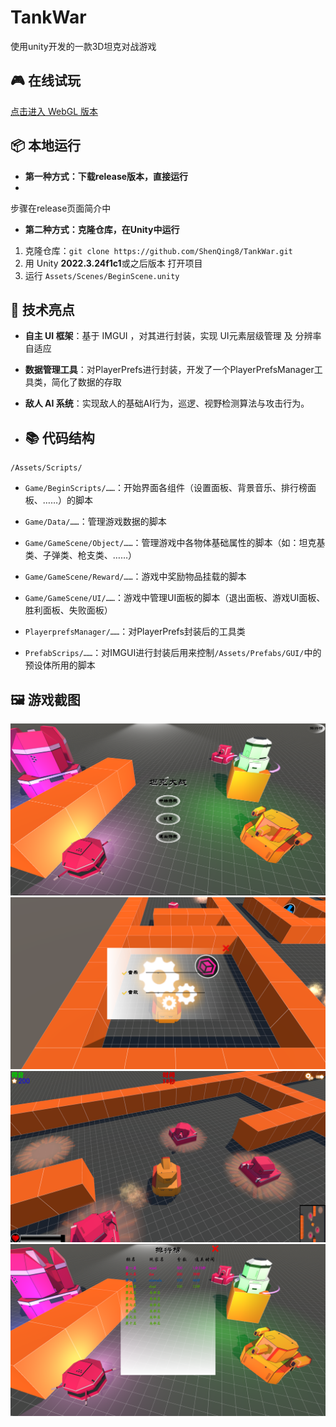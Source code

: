 # TankWar
使用unity开发的一款3D坦克对战游戏

## 🎮 在线试玩
[点击进入 WebGL 版本](https://ShenQing8.github.io/TankWar/) 

## 📦 本地运行
- **第一种方式：下载release版本，直接运行**
- 
步骤在release页面简介中
- **第二种方式：克隆仓库，在Unity中运行**
1. 克隆仓库：`git clone https://github.com/ShenQing8/TankWar.git`
2. 用 Unity **2022.3.24f1c1**或之后版本 打开项目
3. 运行 `Assets/Scenes/BeginScene.unity`

## 🔧 技术亮点
- **自主 UI 框架**：基于 IMGUI ，对其进行封装，实现 UI元素层级管理 及 分辨率自适应
- **数据管理工具**：对PlayerPrefs进行封装，开发了一个PlayerPrefsManager工具类，简化了数据的存取
- **敌人 AI 系统**：实现敌人的基础AI行为，巡逻、视野检测算法与攻击行为。

- ## 📚 代码结构
`/Assets/Scripts/`
- `Game/BeginScripts/……`：开始界面各组件（设置面板、背景音乐、排行榜面板、……）的脚本
- `Game/Data/……`：管理游戏数据的脚本
- `Game/GameScene/Object/……`：管理游戏中各物体基础属性的脚本（如：坦克基类、子弹类、枪支类、……）
- `Game/GameScene/Reward/……`：游戏中奖励物品挂载的脚本
- `Game/GameScene/UI/……`：游戏中管理UI面板的脚本（退出面板、游戏UI面板、胜利面板、失败面板）

- `PlayerprefsManager/……`：对PlayerPrefs封装后的工具类

- `PrefabScrips/……`：对IMGUI进行封装后用来控制`/Assets/Prefabs/GUI/`中的预设体所用的脚本

## 🖼️ 游戏截图
![游戏截图1](/Pictures/Begin.png)
![游戏截图2](/Pictures/SettingPanel.png)
![游戏截图3](/Pictures/Game.png)
![游戏截图4](/Pictures/RankPanel.png)
